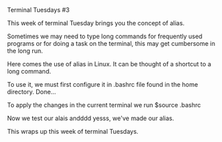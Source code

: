 Terminal Tuesdays #3

This week of terminal Tuesday brings you the concept of alias.

Sometimes we may need to type long commands for frequently used programs or for doing a task on the terminal, 
this may get cumbersome in the long run.

Here comes the use of alias in Linux.
It can be thought of a shortcut to a long command.

To use it, we must first configure it in .bashrc file found in the home directory.
Done...

To apply the changes in the current terminal we run $source .bashrc

Now we test our alais andddd yesss, we've made our alias.

This wraps up this week of terminal Tuesdays.
